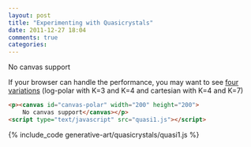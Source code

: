 ```yaml
---
layout: post
title: "Experimenting with Quasicrystals"
date: 2011-12-27 18:04
comments: true
categories: 
---
```


<p><canvas id="canvas-polar" width="200" height="200">
    No canvas support</canvas></p>

If your browser can handle the performance, you may want to see [four variations](quasicrystal-4.html) (log-polar with K=3 and K=4 and cartesian with K=4 and K=7)

``` html HTML source quasicrystal-4.htmlcode
<p><canvas id="canvas-polar" width="200" height="200">
    No canvas support</canvas></p>
<script type="text/javascript" src="quasi1.js"></script>
```

{% include_code generative-art/quasicrystals/quasi1.js %}

<script src="quasi1.js"></script>


